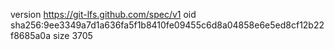 version https://git-lfs.github.com/spec/v1
oid sha256:9ee3349a7d1a636fa5f1b8410fe09455c6d8a04858e6e5ed8cf12b22f8685a0a
size 3705
